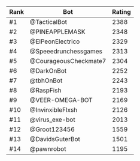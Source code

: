Rank|Bot|Rating
---|---|---
#1|@TacticalBot|2388
#2|@PINEAPPLEMASK|2348
#3|@ElPeonElectrico|2329
#4|@Speeedrunchessgames|2313
#5|@CourageousCheckmate7|2304
#6|@DarkOnBot|2252
#7|@tbhOnBot|2243
#8|@RaspFish|2193
#9|@VEER-OMEGA-BOT|2169
#10|@InvinxibleFlxsh|2126
#11|@virus_exe-bot|2013
#12|@Groot123456|1559
#13|@DavidsGuterBot|1501
#14|@pawnrobot|1195
